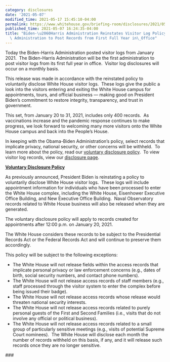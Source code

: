 ```yaml
---
category: disclosures
date: '2021-05-07'
modified_time: 2021-05-17 15:45:10-04:00
permalink: https://www.whitehouse.gov/briefing-room/disclosures/2021/05/07/biden-harris-administration-reinstates-visitor-log-policy-will-be-first-administration-to-post-records-from-first-full-year-in-office/
published_time: 2021-05-07 16:24:35-04:00
title: "Biden-\u2060Harris Administration Reinstates Visitor Log Policy, Will Be First\
  \ Administration to Post Records from First Full Year in\_Office"
---
```

 
Today the Biden-Harris Administration posted visitor logs from January
2021.  The Biden-Harris Administration will be the first administration
to post visitor logs from its first full year in office.  Visitor log
disclosures will occur on a monthly basis.

This release was made in accordance with the reinstated policy to
voluntarily disclose White House visitor logs.  These logs give the
public a look into the visitors entering and exiting the White House
campus for appointments, tours, and official business — making good on
President Biden’s commitment to restore integrity, transparency, and
trust in government.

This set, from January 20 to 31, 2021, includes only 400 records.  As
vaccinations increase and the pandemic response continues to make
progress, we look forward to welcoming many more visitors onto the White
House campus and back into the People’s House.

In keeping with the Obama-Biden Administration’s policy, select records
that implicate privacy, national security, or other concerns will be
withheld.  To learn more about the policy, read our [<u>voluntary
disclosure
policy</u>](https://www.whitehouse.gov/voluntary-disclosure/).  To view
visitor log records, view our [<u>disclosure
page</u>](https://www.whitehouse.gov/disclosures/visitor-logs/).

**<u>Voluntary Disclosure Policy</u>**

As previously announced, President Biden is reinstating a policy to
voluntarily disclose White House visitor logs.  These logs will include
appointment information for individuals who have been processed to enter
the White House complex, including the White House, Eisenhower Executive
Office Building, and New Executive Office Building.  Naval Observatory
records related to White House business will also be released when they
are generated. 

The voluntary disclosure policy will apply to records created for
appointments after 12:00 p.m. on January 20, 2021. 

The White House considers these records to be subject to the
Presidential Records Act or the Federal Records Act and will continue to
preserve them accordingly.

This policy will be subject to the following exceptions:

-   The White House will not release fields within the access records
    that implicate personal privacy or law enforcement concerns (e.g.,
    dates of birth, social security numbers, and contact phone numbers).
-   The White House will not release access records of staff members
    (e.g., staff processed through the visitor system to enter the
    complex before being issued their badge).
-   The White House will not release access records whose release would
    threaten national security interests.
-   The White House will not release access records related to purely
    personal guests of the First and Second Families (i.e., visits that
    do not involve any official or political business).
-   The White House will not release access records related to a small
    group of particularly sensitive meetings (e.g., visits of potential
    Supreme Court nominees).  The White House will disclose each month
    the number of records withheld on this basis, if any, and it will
    release such records once they are no longer sensitive.

\###
